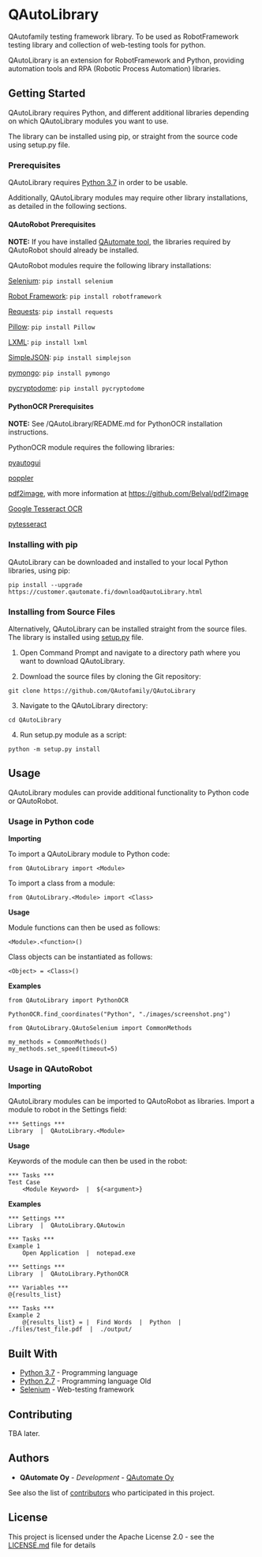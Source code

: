 # QAutoLibrary

QAutofamily testing framework library. To be used as RobotFramework testing library and collection of web-testing tools for python.

QAutoLibrary is an extension for RobotFramework and Python, providing automation tools and RPA (Robotic Process Automation) libraries.

## Getting Started

QAutoLibrary requires Python, and different additional libraries depending on which QAutoLibrary modules you want to use.

The library can be installed using pip, or straight from the source code using setup.py file.

### Prerequisites

QAutoLibrary requires [Python 3.7](https://docs.python.org/3/) in order to be usable.

Additionally, QAutoLibrary modules may require other library installations, as detailed in the following sections.

#### QAutoRobot Prerequisites

**NOTE:** If you have installed [QAutomate tool](https://qautomate.fi/qautomate/), the libraries required by QAutoRobot should already be installed.

QAutoRobot modules require the following library installations:

[Selenium](https://www.seleniumhq.org/docs/): ```pip install selenium```

[Robot Framework](http://robotframework.org/#documentation): ```pip install robotframework```

[Requests](http://docs.python-requests.org/en/master/): ```pip install requests```

[Pillow](https://pillow.readthedocs.io/en/stable/): ```pip install Pillow```

[LXML](https://lxml.de/): ```pip install lxml```

[SimpleJSON](https://simplejson.readthedocs.io/en/latest/): ```pip install simplejson```

[pymongo](https://pypi.org/project/pymongo/): ```pip install pymongo```

[pycryptodome](https://pypi.org/project/pycryptodome/): ```pip install pycryptodome```

#### PythonOCR Prerequisites

**NOTE:** See /QAutoLibrary/README.md for PythonOCR installation instructions.

PythonOCR module requires the following libraries:

[pyautogui](https://pypi.org/project/PyAutoGUI/)

[poppler](https://github.com/oschwartz10612/poppler-windows)

[pdf2image](https://pypi.org/project/pdf2image/), with more information at https://github.com/Belval/pdf2image

[Google Tesseract OCR](https://github.com/tesseract-ocr/tessdoc)

[pytesseract](https://pypi.org/project/pytesseract/)

### Installing with pip

QAutoLibrary can be downloaded and installed to your local Python libraries, using pip:

```
pip install --upgrade https://customer.qautomate.fi/downloadQautoLibrary.html
```

### Installing from Source Files

Alternatively, QAutoLibrary can be installed straight from the source files. The library is installed using [setup.py](setup.py) file.

1. Open Command Prompt and navigate to a directory path where you want to download QAutoLibrary.

2. Download the source files by cloning the Git repository:

```
git clone https://github.com/QAutofamily/QAutoLibrary
```

3. Navigate to the QAutoLibrary directory:

```
cd QAutoLibrary
```

4. Run setup.py module as a script:

```
python -m setup.py install
```

## Usage

QAutoLibrary modules can provide additional functionality to Python code or QAutoRobot.

### Usage in Python code

**Importing**

To import a QAutoLibrary module to Python code:

```
from QAutoLibrary import <Module>
```

To import a class from a module:

```
from QAutoLibrary.<Module> import <Class>
```

**Usage**

Module functions can then be used as follows:

```
<Module>.<function>()
```

Class objects can be instantiated as follows:

```
<Object> = <Class>()
```

**Examples**

```
from QAutoLibrary import PythonOCR

PythonOCR.find_coordinates("Python", "./images/screenshot.png")
```

```
from QAutoLibrary.QAutoSelenium import CommonMethods

my_methods = CommonMethods()
my_methods.set_speed(timeout=5)
```

### Usage in QAutoRobot

**Importing**

QAutoLibrary modules can be imported to QAutoRobot as libraries. Import a module to robot in the Settings field:

```
*** Settings ***
Library  |  QAutoLibrary.<Module>
```

**Usage**

Keywords of the module can then be used in the robot:

```
*** Tasks ***
Test Case
    <Module Keyword>  |  ${<argument>}
```

**Examples**

```
*** Settings ***
Library  |  QAutoLibrary.QAutowin

*** Tasks ***
Example 1
    Open Application  |  notepad.exe
```

```
*** Settings ***
Library  |  QAutoLibrary.PythonOCR

*** Variables ***
@{results_list}

*** Tasks ***
Example 2
    @{results_list} = |  Find Words  |  Python  |  ./files/test_file.pdf  |  ./output/
```

## Built With
* [Python 3.7](https://docs.python.org/3/) - Programming language
* [Python 2.7](https://docs.python.org/2/) - Programming language Old
* [Selenium](https://www.seleniumhq.org/docs/) - Web-testing framework

## Contributing

TBA later.

## Authors

* **QAutomate Oy** - *Development* - [QAutomate Oy](https://www.qautomate.fi/)

See also the list of [contributors](https://github.com/QAutoFamily/QAutoLibrary/contributors) who participated in this project.

## License

This project is licensed under the Apache License 2.0 - see the [LICENSE.md](LICENSE.md) file for details


